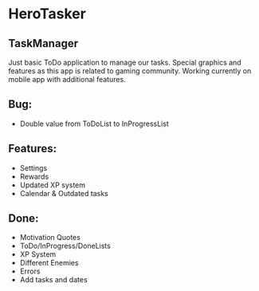 # HeroTasker

## TaskManager

Just basic ToDo application to manage our tasks. Special graphics and features as this app is related to gaming community. Working currently on mobile app with additional features.



## Bug:
- Double value from ToDoList to InProgressList

## Features:
- Settings 
- Rewards
- Updated XP system
- Calendar & Outdated tasks

## Done: 
- Motivation Quotes
- ToDo/InProgress/DoneLists
- XP System
- Different Enemies
- Errors
- Add tasks and dates